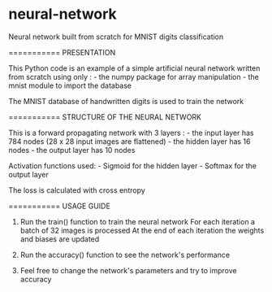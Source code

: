 # neural-network
Neural network built from scratch for MNIST digits classification


===========
PRESENTATION

This Python code is an example of a simple artificial neural network
written from scratch using only :
    - the numpy package for array manipulation
    - the mnist module to import the database

The MNIST database of handwritten digits is used to train the network


===========
STRUCTURE OF THE NEURAL NETWORK

This is a forward propagating network with 3 layers :
    - the input layer has 784 nodes (28 x 28 input images are flattened)
    - the hidden layer has 16 nodes
    - the output layer has 10 nodes

Activation functions used:
    - Sigmoid for the hidden layer
    - Softmax for the output layer

The loss is calculated with cross entropy


===========
USAGE GUIDE

1.  Run the train() function to train the neural network
    For each iteration a batch of 32 images is processed
    At the end of each iteration the weights and biases are updated
    
2.  Run the accuracy() function to see the network's performance

3.  Feel free to change the network's parameters and try to improve accuracy
